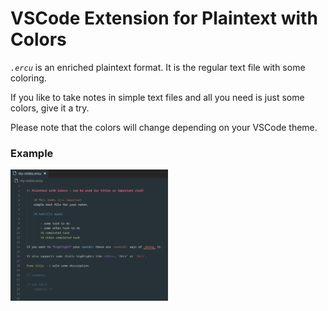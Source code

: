 # VSCode Extension for Plaintext with Colors
_`.ercu`_ is an enriched plaintext format. It is the regular text file with some coloring.

If you like to take notes in simple text files and all you need is just some colors, give it a try.

Please note that the colors will change depending on your VSCode theme. 

### Example
<img src="images/example-note.png" width="50%">
